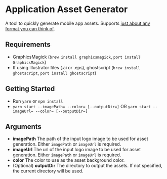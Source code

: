 # Application Asset Generator

A tool to quickly generate mobile app assets. Supports [just about any format you can think of](http://www.graphicsmagick.org/formats.html).

## Requirements

* GraphicsMagick (`brew install graphicsmagick`, `port install GraphicsMagick`)
* If using Illustrator files (.ai or .eps), ghostscript (`brew install ghostscript`, `port install ghostscript`)

## Getting Started

* Run `yarn` or `npm install`
* `yarn start --imagePath= --color= [--outputDir=]` OR `yarn start --imageUrl= --color= [--outputDir=]`

## Arguments

* **imagePath** The path of the input logo image to be used for asset generation. Either `imagePath` or `imageUrl` is required.
* **imageUrl** The url of the input logo image to be used for asset generation. Either `imagePath` or `imageUrl` is required.
* **color** The color to use as the asset background color.
* (Optional) **outputDir** The directory to output the assets. If not specified, the current directory will be used.
